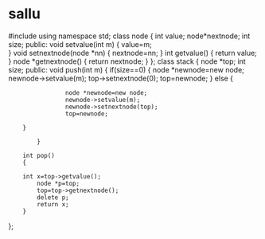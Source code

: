 # sallu
#include<iostream>
using namespace std;
class node
{
	int value;
	node*nextnode;
	int size;
	public:
		void setvalue(int m)
		{
		value=m;	
		}
		void setnextnode(node *nn)
		{
			nextnode=nn;
		}
		int getvalue()
		{
			return value;
		}
			node *getnextnode()
		{
			return nextnode;
		}
};
class stack
{
	node *top;
	int size;
	public:
		void push(int m)
		{
		if(size==0)
		{
			node *newnode=new node;
			newnode->setvalue(m);
			top->setnextnode(0);
			top=newnode;
		}
		else
		{
		
					node *newnode=new node;
					newnode->setvalue(m);
					newnode->setnextnode(top);
					top=newnode;
						
		}
				
			}
		
		int pop()
		{
		
		int	x=top->getvalue();
			node *p=top;
			top=top->getnextnode();
			delete p;
			return x;
		}
		
};

